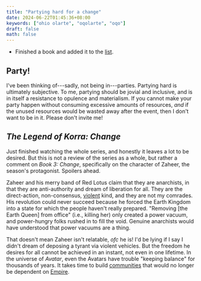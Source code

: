 ```yaml
---
title: "Partying hard for a change"
date: 2024-06-22T01:45:36+08:00
keywords: ["ohio olarte", "oqolarte", "oqo"]
draft: false
math: false
---
```


- Finished a book and added it to the [list](/books).

## Party!

I've been thinking of---sadly, not being in---parties. Partying hard is
ultimately subjective. To me, partying should be jovial and inclusive,
and is in itself a resistance to opulence and materialism. If you cannot
make your party happen without consuming excessive amounts of resources,
*and* if the unused resources would be wasted away after the event, then
I don't want to be in it. Please don't invite me!

## *The Legend of Korra: Change*

Just finished watching the whole series, and honestly it leaves a lot to
be desired. But this is not a review of the series as a whole, but
rather a comment on *Book 3: Change*, specifically on the character of
Zaheer, the season's protagonist. Spoilers ahead.

Zaheer and his merry band of Red Lotus claim that they are anarchists,
in that they are anti-authority and dream of liberation for all. They
are the direct-action, non-consensus, [violent](/violence) kind, and
they are not my comrades. His revolution could never succeed because he
forced the Earth Kingdom into a state for which the people haven't
really prepared. "Removing [the Earth Queen] from office" (i.e., killing
her) only created a power vacuum, and power-hungry folks rushed in
to fill the void. Genuine anarchists would have understood that power
vacuums are a thing.

That doesn't mean Zaheer isn't relatable, *ofc* he is! I'd be lying if I
say I didn't dream of deposing a tyrant via violent vehicles. But the freedom
he desires for all cannot be achieved in an instant, not even in one
lifetime. In the universe of *Avatar*, even the Avatars have trouble "keeping
balance" for thousands of years.
It takes time to build [communities](/community) that would no
longer be dependent on [Empire](/empire).
